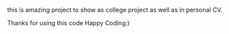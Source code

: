 this is amazing project to show as college project as well as in personal CV.

Thanks for using this code 
Happy Coding:)
